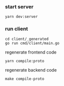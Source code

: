 ### start server

```
yarn dev:server
```

### run client

```
cd client/_generated
go run cmd/client/main.go
```

regenerate frontend code
```
yarn compile:proto
```

regenerate backend code
```
make compile-proto
```

